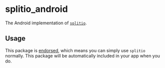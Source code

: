 # splitio\_android

The Android implementation of [`splitio`][1].

## Usage

This package is [endorsed][2], which means you can simply use `splitio`
normally. This package will be automatically included in your app when you do.

[1]: https://pub.dev/packages/splitio
[2]: https://flutter.dev/docs/development/packages-and-plugins/developing-packages#endorsed-federated-plugin
